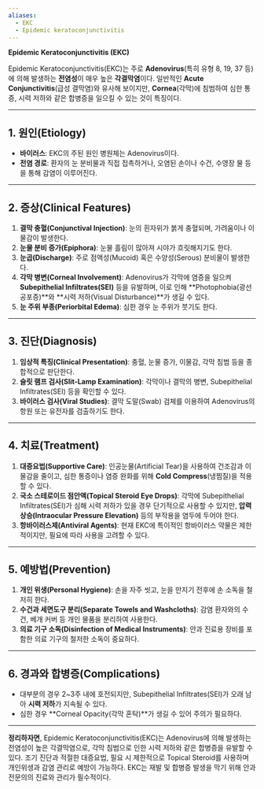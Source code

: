 ```yaml
---
aliases:
  - EKC
  - Epidemic keratoconjunctivitis
---
```

**Epidemic Keratoconjunctivitis (EKC)**

Epidemic Keratoconjunctivitis(EKC)는 주로 **Adenovirus**(특히 유형 8, 19, 37 등)에 의해 발생하는 **전염성**이 매우 높은 **각결막염**이다. 일반적인 **Acute Conjunctivitis**(급성 결막염)와 유사해 보이지만, **Cornea**(각막)에 침범하여 심한 통증, 시력 저하와 같은 합병증을 일으킬 수 있는 것이 특징이다.

---

## 1. 원인(Etiology)

- **바이러스**: EKC의 주된 원인 병원체는 Adenovirus이다.
- **전염 경로**: 환자의 눈 분비물과 직접 접촉하거나, 오염된 손이나 수건, 수영장 물 등을 통해 감염이 이루어진다.

---

## 2. 증상(Clinical Features)

1. **결막 충혈(Conjunctival Injection)**: 눈의 흰자위가 붉게 충혈되며, 가려움이나 이물감이 발생한다.
2. **눈물 분비 증가(Epiphora)**: 눈물 흘림이 많아져 시야가 흐릿해지기도 한다.
3. **눈곱(Discharge)**: 주로 점액성(Mucoid) 혹은 수양성(Serous) 분비물이 발생한다.
4. **각막 병변(Corneal Involvement)**: Adenovirus가 각막에 염증을 일으켜 **Subepithelial Infiltrates(SEI)** 등을 유발하며, 이로 인해 **Photophobia(광선 공포증)**와 **시력 저하(Visual Disturbance)**가 생길 수 있다.
5. **눈 주위 부종(Periorbital Edema)**: 심한 경우 눈 주위가 붓기도 한다.

---

## 3. 진단(Diagnosis)

1. **임상적 특징(Clinical Presentation)**: 충혈, 눈물 증가, 이물감, 각막 침범 등을 종합적으로 판단한다.
2. **슬릿 램프 검사(Slit-Lamp Examination)**: 각막이나 결막의 병변, Subepithelial Infiltrates(SEI) 등을 확인할 수 있다.
3. **바이러스 검사(Viral Studies)**: 결막 도말(Swab) 검체를 이용하여 Adenovirus의 항원 또는 유전자를 검출하기도 한다.

---

## 4. 치료(Treatment)

1. **대증요법(Supportive Care)**: 인공눈물(Artificial Tear)을 사용하여 건조감과 이물감을 줄이고, 심한 통증이나 염증 완화를 위해 **Cold Compress**(냉찜질)을 적용할 수 있다.
2. **국소 스테로이드 점안액(Topical Steroid Eye Drops)**: 각막에 Subepithelial Infiltrates(SEI)가 심해 시력 저하가 있을 경우 단기적으로 사용할 수 있지만, **압력 상승(Intraocular Pressure Elevation)** 등의 부작용을 염두에 두어야 한다.
3. **항바이러스제(Antiviral Agents)**: 현재 EKC에 특이적인 항바이러스 약물은 제한적이지만, 필요에 따라 사용을 고려할 수 있다.

---

## 5. 예방법(Prevention)

1. **개인 위생(Personal Hygiene)**: 손을 자주 씻고, 눈을 만지기 전후에 손 소독을 철저히 한다.
2. **수건과 세면도구 분리(Separate Towels and Washcloths)**: 감염 환자와의 수건, 베개 커버 등 개인 물품을 분리하여 사용한다.
3. **의료 기구 소독(Disinfection of Medical Instruments)**: 안과 진료용 장비를 포함한 의료 기구의 철저한 소독이 중요하다.

---

## 6. 경과와 합병증(Complications)

- 대부분의 경우 2~3주 내에 호전되지만, Subepithelial Infiltrates(SEI)가 오래 남아 **시력 저하**가 지속될 수 있다.
- 심한 경우 **Corneal Opacity(각막 혼탁)**가 생길 수 있어 주의가 필요하다.

---

**정리하자면**, Epidemic Keratoconjunctivitis(EKC)는 Adenovirus에 의해 발생하는 전염성이 높은 각결막염으로, 각막 침범으로 인한 시력 저하와 같은 합병증을 유발할 수 있다. 조기 진단과 적절한 대증요법, 필요 시 제한적으로 Topical Steroid를 사용하며 개인위생과 감염 관리로 예방이 가능하다. EKC는 재발 및 합병증 발생을 막기 위해 안과 전문의의 진료와 관리가 필수적이다.

